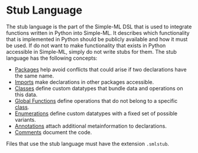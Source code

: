 # Stub Language

The stub language is the part of the Simple-ML DSL that is used to integrate functions written in Python into Simple-ML. It describes which functionality that is implemented in Python should be publicly available and how it must be used. If do not want to make functionality that exists in Python accessible in Simple-ML, simply do not write stubs for them. The stub language has the following concepts:

* [Packages][packages] help avoid conflicts that could arise if two declarations have the same name.
* [Imports][imports] make declarations in other packages accessible.
* [Classes][classes] define custom datatypes that bundle data and operations on this data.
* [Global Functions][global-functions] define operations that do not belong to a specific [class][classes].
* [Enumerations][enumerations] define custom datatypes with a fixed set of possible variants.
* [Annotations][annotations] attach additional metainformation to declarations.
* [Comments][comments] document the code.

Files that use the stub language must have the extension `.smlstub`.

[packages]: ../common/packages.md
[imports]: ../common/imports.md
[classes]: ./classes.md
[global-functions]: ./global-functions.md
[enumerations]: ./enumerations.md
[annotations]: ./annotations.md
[comments]: ../common/comments.md
